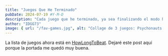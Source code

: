 ```yaml
---
title: "Juegos Que He Terminado"
pubDate: 2024-07-19 #Y-M-D
description: "Cada juego que he terminado, ya sea finalizando el modo historia o desbloqueando lo que hay por desbloquear."
author: "IDGG73"
image: { url: "/fav-games.jpg", alt: "Collage de 3 juegos: Psychonauts 2, Life is Strange y Red Dead Redemption 2" }
---
```


La lista de juegos ahora está en [HowLongToBeat](https://howlongtobeat.com/user/IDGG73/games/completed/1). Dejaré este post aquí porque la portada me quedó muy buena.
